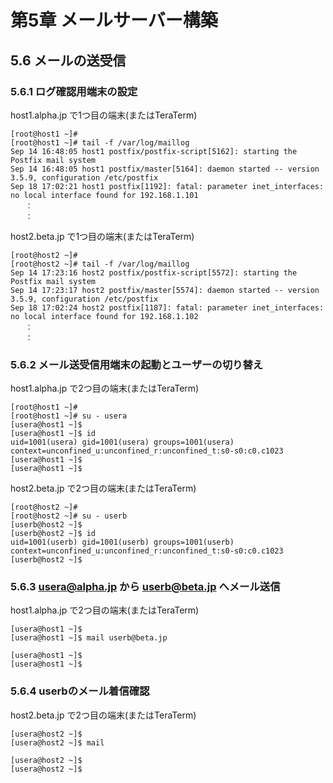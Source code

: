 # 第5章 メールサーバー構築


## 5.6 メールの送受信


### 5.6.1 ログ確認用端末の設定

host1.alpha.jp で1つ目の端末(またはTeraTerm)

```Shell
[root@host1 ~]#
[root@host1 ~]# tail -f /var/log/maillog
Sep 14 16:48:05 host1 postfix/postfix-script[5162]: starting the Postfix mail system
Sep 14 16:48:05 host1 postfix/master[5164]: daemon started -- version 3.5.9, configuration /etc/postfix
Sep 18 17:02:21 host1 postfix[1192]: fatal: parameter inet_interfaces: no local interface found for 192.168.1.101
　　：
　　：

```

host2.beta.jp で1つ目の端末(またはTeraTerm)

```Shell
[root@host2 ~]#
[root@host2 ~]# tail -f /var/log/maillog
Sep 14 17:23:16 host2 postfix/postfix-script[5572]: starting the Postfix mail system
Sep 14 17:23:17 host2 postfix/master[5574]: daemon started -- version 3.5.9, configuration /etc/postfix
Sep 18 17:02:24 host2 postfix[1187]: fatal: parameter inet_interfaces: no local interface found for 192.168.1.102
　　：
　　：

```


### 5.6.2 メール送受信用端末の起動とユーザーの切り替え

host1.alpha.jp で2つ目の端末(またはTeraTerm)

```Shell
[root@host1 ~]#
[root@host1 ~]# su - usera
[usera@host1 ~]$
[usera@host1 ~]$ id
uid=1001(usera) gid=1001(usera) groups=1001(usera) context=unconfined_u:unconfined_r:unconfined_t:s0-s0:c0.c1023
[usera@host1 ~]$
[usera@host1 ~]$
```

host2.beta.jp で2つ目の端末(またはTeraTerm)

```Shell
[root@host2 ~]#
[root@host2 ~]# su - userb
[userb@host2 ~]$
[userb@host2 ~]$ id
uid=1001(userb) gid=1001(userb) groups=1001(userb) context=unconfined_u:unconfined_r:unconfined_t:s0-s0:c0.c1023
[userb@host2 ~]$
```


### 5.6.3 usera@alpha.jp から userb@beta.jp へメール送信

host1.alpha.jp で2つ目の端末(またはTeraTerm)

```Shell
[usera@host1 ~]$
[usera@host1 ~]$ mail userb@beta.jp

[usera@host1 ~]$
[usera@host1 ~]$
```


### 5.6.4 userbのメール着信確認

host2.beta.jp で2つ目の端末(またはTeraTerm)

```Shell
[usera@host2 ~]$
[usera@host2 ~]$ mail

[usera@host2 ~]$
[usera@host2 ~]$
```
